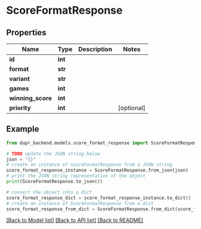 # ScoreFormatResponse


## Properties

Name | Type | Description | Notes
------------ | ------------- | ------------- | -------------
**id** | **int** |  | 
**format** | **str** |  | 
**variant** | **str** |  | 
**games** | **int** |  | 
**winning_score** | **int** |  | 
**priority** | **int** |  | [optional] 

## Example

```python
from dupr_backend.models.score_format_response import ScoreFormatResponse

# TODO update the JSON string below
json = "{}"
# create an instance of ScoreFormatResponse from a JSON string
score_format_response_instance = ScoreFormatResponse.from_json(json)
# print the JSON string representation of the object
print(ScoreFormatResponse.to_json())

# convert the object into a dict
score_format_response_dict = score_format_response_instance.to_dict()
# create an instance of ScoreFormatResponse from a dict
score_format_response_from_dict = ScoreFormatResponse.from_dict(score_format_response_dict)
```
[[Back to Model list]](../README.md#documentation-for-models) [[Back to API list]](../README.md#documentation-for-api-endpoints) [[Back to README]](../README.md)



